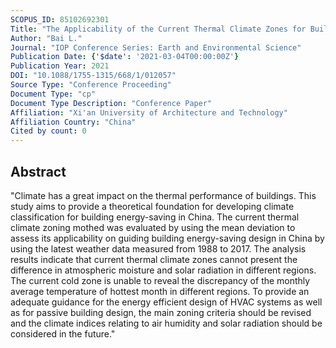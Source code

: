 ```yaml
---
SCOPUS_ID: 85102692301
Title: "The Applicability of the Current Thermal Climate Zones for Building Energy-Saving Design of China"
Author: "Bai L."
Journal: "IOP Conference Series: Earth and Environmental Science"
Publication Date: {'$date': '2021-03-04T00:00:00Z'}
Publication Year: 2021
DOI: "10.1088/1755-1315/668/1/012057"
Source Type: "Conference Proceeding"
Document Type: "cp"
Document Type Description: "Conference Paper"
Affiliation: "Xi'an University of Architecture and Technology"
Affiliation Country: "China"
Cited by count: 0
---
```


## Abstract
"Climate has a great impact on the thermal performance of buildings. This study aims to provide a theoretical foundation for developing climate classification for building energy-saving in China. The current thermal climate zoning mothed was evaluated by using the mean deviation to assess its applicability on guiding building energy-saving design in China by using the latest weather data measured from 1988 to 2017. The analysis results indicate that current thermal climate zones cannot present the difference in atmospheric moisture and solar radiation in different regions. The current cold zone is unable to reveal the discrepancy of the monthly average temperature of hottest month in different regions. To provide an adequate guidance for the energy efficient design of HVAC systems as well as for passive building design, the main zoning criteria should be revised and the climate indices relating to air humidity and solar radiation should be considered in the future."
